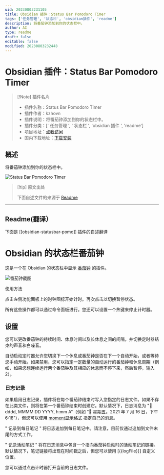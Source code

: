```yaml
---
uid: 20230803231105
title: Obsidian 插件：Status Bar Pomodoro Timer
tags: ['任务管理', '状态栏', 'obsidian插件', 'readme']
description: 将番茄钟添加到你的状态栏中。
author: AI
type: readme
draft: false
editable: false
modified: 20230803232448
---
```


# Obsidian 插件：Status Bar Pomodoro Timer

> [!Note] 插件名片
> - 插件名称：Status Bar Pomodoro Timer
> - 插件作者：kzhovn
> - 插件说明：将番茄钟添加到你的状态栏中。
> - 插件分类：[' 任务管理 ', ' 状态栏 ', 'obsidian 插件 ', 'readme']
> - 项目地址：[点我访问](https://github.com/kzhovn/statusbar-pomo-obsidian)
> - 国内下载地址：[下载安装](https://pkmer.cn/products/plugin/pluginMarket/?obsidian-statusbar-pomo)

## 概述

将番茄钟添加到你的状态栏中。

![Status Bar Pomodoro Timer](https://cdn.pkmer.cn/covers/obsidian-statusbar-pomo.PNG!pkmer)

> [!tip] 原文出处
>
>下面自述文件的来源于 [Readme](https://ghproxy.net/https://raw.githubusercontent.com/kzhovn/statusbar-pomo-obsidian/master/README.md)
>

---

## Readme(翻译）

下面是 [[obsidian-statusbar-pomo]] 插件的自述翻译

# Obsidian 的状态栏番茄钟

这是一个在 Obsidian 的状态栏中显示 [番茄钟](https://en.wikipedia.org/wiki/Pomodoro_Technique) 的插件。

![番茄钟截图](timer_screenshot.png)

使用方法

点击左侧功能面板上的时钟图标开始计时。再次点击以切换暂停状态。

所有这些操作都可以通过命令面板进行。您还可以设置一个热键来停止计时器。

## 设置

您可以更改番茄钟的持续时间、休息时间以及长休息之间的间隔，并切换定时器结束的声音和白噪音。

自动启动定时器允许您切换下一个休息或番茄钟是否在下一个自动开始，或者等待您手动开始。如果禁用，您可以指定一定数量的自动运行的番茄钟和休息周期（例如，如果您想连续运行两个番茄钟及其相应的休息而不停下来，然后暂停，输入 2）。

### 日志记录

如果启用日志记录，插件将在每个番茄钟结束时写入您指定的日志文件。如果不存在此类文件，则将在第一个番茄钟结束时创建它。默认情况下，日志消息为 "🍅 dddd, MMMM DD YYYY, h:mm A"（例如 "🍅 星期五，2021 年 7 月 16 日，下午 6:18"），但您可以使用 [moment显示格式](https://momentjs.com/docs/#/displaying/format/) 指定自己的消息。

" 记录到每日笔记 " 将日志追加到每日笔记中。请注意，目前仅通过追加到文件末尾的方式工作。

" 记录活动笔记 " 将在日志消息中包含一个指向番茄钟启动时的活动笔记的链接。默认情况下，笔记链接将出现在时间戳之后，但您可以使用 [{{logFile}}] 自定义位置。

您可以通过点击计时器打开当前的日志文件。
